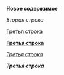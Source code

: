 ﻿**Новое содержимое**
  
*Вторая строка*
  
<u>Третья строка</u>
  
<u>**Третья строка**</u>
  
<u>*Третья строка*</u>
  
***Третья строка***
  
